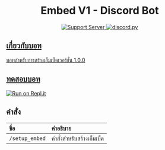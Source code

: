<h1 align="center">
  <br>
  <a href="https://github.com/cq2x/EmbedV1-DiscordBot"></a>
  <br>
  Embed V1 - Discord Bot
  <br>
</h1>

<p align="center">
  <a href="https://discord.gg/qGKkf2egbe">
      <img src="https://discordapp.com/api/guilds/990638243995324506/widget.png" alt="Support Server">
  <a href="https://github.com/Rapptz/discord.py/">
     <img src="https://img.shields.io/badge/discord-py-blue.svg" alt="discord.py">
</p>

## เกี่ยวกับบอท
บอทสำหรับการสร้างเอ็มเบ็ดเวอร์ชั่น 1.0.0


## ทดสอบบอท

[![Run on Repl.it](https://replit.com/badge/github/cq2x/EmbedV1-DiscordBot)](https://replit.com/new/github/cq2x/EmbedV1-DiscordBot)


## คำสั่ง

| ชื่อ                       | คำอธิบาย                                                                                                   |
| :---------------------------- | :--------------------------------------------------------------------------------------------------------- |
| `/setup_embed`  | คำสั่งสำหรับสร้างเอ็มเบ็ด |
